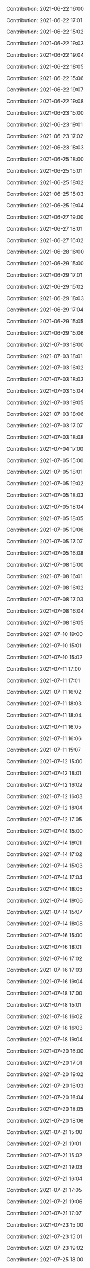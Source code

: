 Contribution: 2021-06-22 16:00

Contribution: 2021-06-22 17:01

Contribution: 2021-06-22 15:02

Contribution: 2021-06-22 19:03

Contribution: 2021-06-22 19:04

Contribution: 2021-06-22 18:05

Contribution: 2021-06-22 15:06

Contribution: 2021-06-22 19:07

Contribution: 2021-06-22 19:08

Contribution: 2021-06-23 15:00

Contribution: 2021-06-23 19:01

Contribution: 2021-06-23 17:02

Contribution: 2021-06-23 18:03

Contribution: 2021-06-25 18:00

Contribution: 2021-06-25 15:01

Contribution: 2021-06-25 18:02

Contribution: 2021-06-25 15:03

Contribution: 2021-06-25 19:04

Contribution: 2021-06-27 19:00

Contribution: 2021-06-27 18:01

Contribution: 2021-06-27 16:02

Contribution: 2021-06-28 16:00

Contribution: 2021-06-29 15:00

Contribution: 2021-06-29 17:01

Contribution: 2021-06-29 15:02

Contribution: 2021-06-29 18:03

Contribution: 2021-06-29 17:04

Contribution: 2021-06-29 15:05

Contribution: 2021-06-29 15:06

Contribution: 2021-07-03 18:00

Contribution: 2021-07-03 18:01

Contribution: 2021-07-03 16:02

Contribution: 2021-07-03 18:03

Contribution: 2021-07-03 15:04

Contribution: 2021-07-03 19:05

Contribution: 2021-07-03 18:06

Contribution: 2021-07-03 17:07

Contribution: 2021-07-03 18:08

Contribution: 2021-07-04 17:00

Contribution: 2021-07-05 15:00

Contribution: 2021-07-05 18:01

Contribution: 2021-07-05 19:02

Contribution: 2021-07-05 18:03

Contribution: 2021-07-05 18:04

Contribution: 2021-07-05 18:05

Contribution: 2021-07-05 19:06

Contribution: 2021-07-05 17:07

Contribution: 2021-07-05 16:08

Contribution: 2021-07-08 15:00

Contribution: 2021-07-08 16:01

Contribution: 2021-07-08 16:02

Contribution: 2021-07-08 17:03

Contribution: 2021-07-08 16:04

Contribution: 2021-07-08 18:05

Contribution: 2021-07-10 19:00

Contribution: 2021-07-10 15:01

Contribution: 2021-07-10 15:02

Contribution: 2021-07-11 17:00

Contribution: 2021-07-11 17:01

Contribution: 2021-07-11 16:02

Contribution: 2021-07-11 18:03

Contribution: 2021-07-11 18:04

Contribution: 2021-07-11 16:05

Contribution: 2021-07-11 16:06

Contribution: 2021-07-11 15:07

Contribution: 2021-07-12 15:00

Contribution: 2021-07-12 18:01

Contribution: 2021-07-12 16:02

Contribution: 2021-07-12 16:03

Contribution: 2021-07-12 18:04

Contribution: 2021-07-12 17:05

Contribution: 2021-07-14 15:00

Contribution: 2021-07-14 19:01

Contribution: 2021-07-14 17:02

Contribution: 2021-07-14 15:03

Contribution: 2021-07-14 17:04

Contribution: 2021-07-14 18:05

Contribution: 2021-07-14 19:06

Contribution: 2021-07-14 15:07

Contribution: 2021-07-14 18:08

Contribution: 2021-07-16 15:00

Contribution: 2021-07-16 18:01

Contribution: 2021-07-16 17:02

Contribution: 2021-07-16 17:03

Contribution: 2021-07-16 19:04

Contribution: 2021-07-18 17:00

Contribution: 2021-07-18 15:01

Contribution: 2021-07-18 16:02

Contribution: 2021-07-18 16:03

Contribution: 2021-07-18 19:04

Contribution: 2021-07-20 16:00

Contribution: 2021-07-20 17:01

Contribution: 2021-07-20 19:02

Contribution: 2021-07-20 16:03

Contribution: 2021-07-20 16:04

Contribution: 2021-07-20 18:05

Contribution: 2021-07-20 18:06

Contribution: 2021-07-21 15:00

Contribution: 2021-07-21 19:01

Contribution: 2021-07-21 15:02

Contribution: 2021-07-21 19:03

Contribution: 2021-07-21 16:04

Contribution: 2021-07-21 17:05

Contribution: 2021-07-21 19:06

Contribution: 2021-07-21 17:07

Contribution: 2021-07-23 15:00

Contribution: 2021-07-23 15:01

Contribution: 2021-07-23 19:02

Contribution: 2021-07-25 18:00

